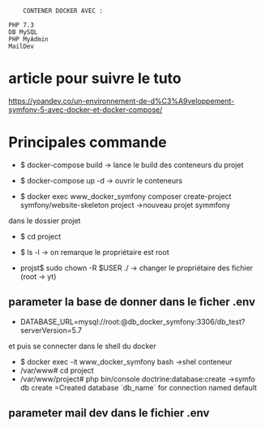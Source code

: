 		CONTENER DOCKER AVEC :
		
	PHP 7.3
	DB MySQL
	PHP MyAdmin
	MailDev

# article pour suivre le tuto 
https://yoandev.co/un-environnement-de-d%C3%A9veloppement-symfony-5-avec-docker-et-docker-compose/

# Principales commande 

 - $ docker-compose build
    -> lance le build des conteneurs du projet 


 - $ docker-compose up -d
    -> ouvrir le conteneurs

 - $ docker exec www_docker_symfony composer create-project symfony/website-skeleton project
    ->nouveau projet symmfony

dans le dossier projet 
 - $ cd project
 
 - $ ls -l
    -> on remarque le propriétaire est root

 - projst$ sudo chown -R $USER ./
    -> changer le propriétaire des fichier (root -> yt)


## parameter la base de donner dans le ficher .env

 - DATABASE_URL=mysql://root:@db_docker_symfony:3306/db_test?serverVersion=5.7

et puis se connecter dans le shell du docker 

 - $ docker exec -it www_docker_symfony bash
    ->shel conteneur 
 - /var/www# cd project
 - /var/www/project# php bin/console doctrine:database:create
     ->symfo db create
 =Created database \`db_name\` for connection named default


## parameter mail dev dans le fichier .env


